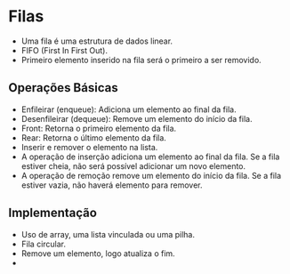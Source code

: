 # Filas
- Uma fila é uma estrutura de dados linear.
- FIFO (First In First Out).
- Primeiro elemento inserido na fila será o primeiro a ser removido.

## Operações Básicas
- Enfileirar (enqueue): Adiciona um elemento ao final da fila.
- Desenfileirar (dequeue): Remove um elemento do início da fila.
- Front: Retorna o primeiro elemento da fila.
- Rear: Retorna o último elemento da fila.
- Inserir e remover o elemento na lista.
- A operação de inserção adiciona um elemento ao final da fila. Se a fila estiver cheia, não será possível adicionar um novo elemento.
- A operação de remoção remove um elemento do início da fila. Se a fila estiver vazia, não haverá elemento para remover.
## Implementação
- Uso de array, uma lista vinculada ou uma pilha.
- Fila circular. 
- Remove um elemento, logo atualiza o fim.
- 